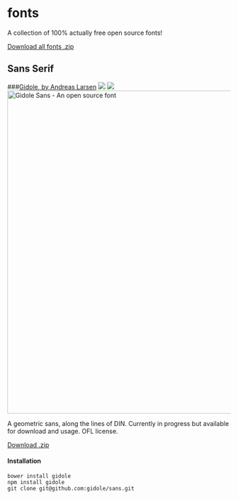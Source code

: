fonts
=====

A collection of 100% actually free open source fonts!

[Download all fonts .zip](http://google.com)

## Sans Serif

###[Gidole, by Andreas Larsen](https://github.com/gidole/sans/blob/master/gidole.zip?raw=true)
<img src="https://img.shields.io/badge/bower-v1.0.0-blue.svg">
<img src="https://img.shields.io/badge/npm-v1.0.0-blue.svg">
<img src="https://raw.githubusercontent.com/gidole/sans/master/Resources/GidoleScreenshots/gidole_01.png" width="728px" alt="Gidole Sans - An open source font">

A geometric sans, along the lines of DIN. Currently in progress but available for download and usage. OFL license.

[Download .zip](http://google.com)

#### Installation
```shell
bower install gidole
npm install gidole
git clone git@github.com:gidole/sans.git
```
